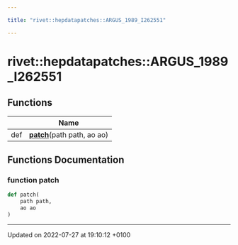 ```yaml
---

title: "rivet::hepdatapatches::ARGUS_1989_I262551"

---
```


# rivet::hepdatapatches::ARGUS_1989_I262551



## Functions

|                | Name           |
| -------------- | -------------- |
| def | **[patch](http://example.org/namespaces/namespacerivet_1_1hepdatapatches_1_1argus__1989__i262551/#function-patch)**(path path, ao ao) |


## Functions Documentation

### function patch

```python
def patch(
    path path,
    ao ao
)
```






-------------------------------

Updated on 2022-07-27 at 19:10:12 +0100